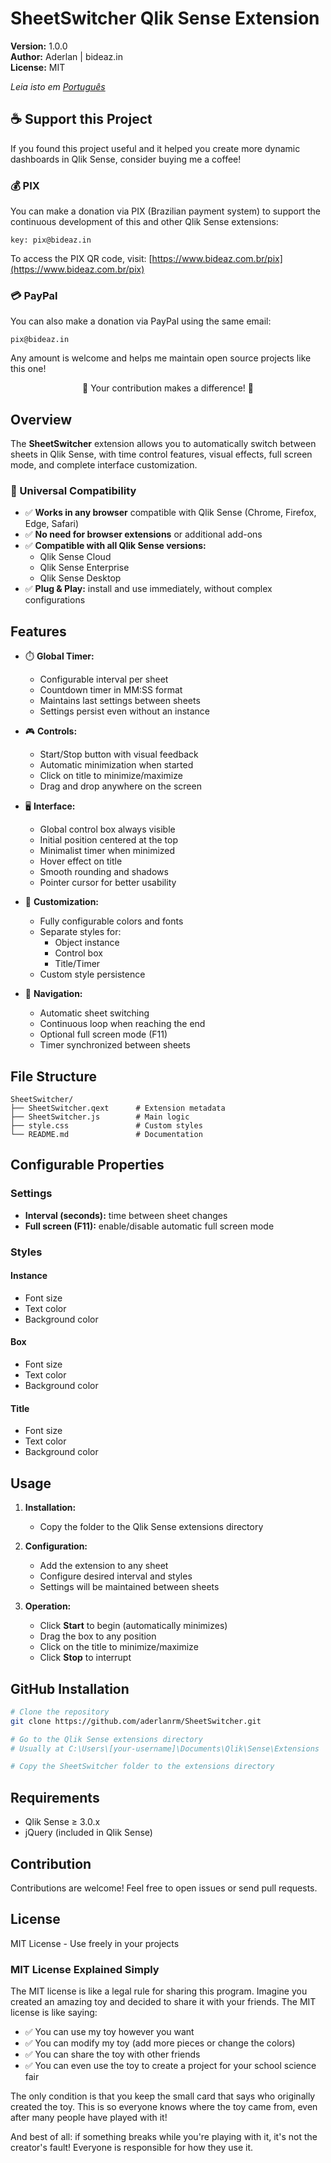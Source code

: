 # SheetSwitcher Qlik Sense Extension

**Version:** 1.0.0  
**Author:** Aderlan | bideaz.in  
**License:** MIT

*Leia isto em [Português](readme.md)*

## ☕ Support this Project

If you found this project useful and it helped you create more dynamic dashboards in Qlik Sense, consider buying me a coffee!

### 💰 PIX

You can make a donation via PIX (Brazilian payment system) to support the continuous development of this and other Qlik Sense extensions:

```
key: pix@bideaz.in
```

To access the PIX QR code, visit: [https://www.bideaz.com.br/pix](https://www.bideaz.com.br/pix)

### 💳 PayPal

You can also make a donation via PayPal using the same email:

```
pix@bideaz.in
```

Any amount is welcome and helps me maintain open source projects like this one!

<p align="center">
🙏 Your contribution makes a difference! 🙏
</p>

## Overview

The **SheetSwitcher** extension allows you to automatically switch between sheets in Qlik Sense, with time control features, visual effects, full screen mode, and complete interface customization.

### 💯 Universal Compatibility

- ✅ **Works in any browser** compatible with Qlik Sense (Chrome, Firefox, Edge, Safari)
- ✅ **No need for browser extensions** or additional add-ons
- ✅ **Compatible with all Qlik Sense versions:**
  - Qlik Sense Cloud
  - Qlik Sense Enterprise
  - Qlik Sense Desktop
- ✅ **Plug & Play:** install and use immediately, without complex configurations

## Features

- ⏱️ **Global Timer:**
  - Configurable interval per sheet
  - Countdown timer in MM:SS format
  - Maintains last settings between sheets
  - Settings persist even without an instance

- 🎮 **Controls:**
  - Start/Stop button with visual feedback
  - Automatic minimization when started
  - Click on title to minimize/maximize
  - Drag and drop anywhere on the screen

- 🖥️ **Interface:**
  - Global control box always visible
  - Initial position centered at the top
  - Minimalist timer when minimized
  - Hover effect on title
  - Smooth rounding and shadows
  - Pointer cursor for better usability

- 🎨 **Customization:**
  - Fully configurable colors and fonts
  - Separate styles for:
    - Object instance
    - Control box
    - Title/Timer
  - Custom style persistence

- 🔄 **Navigation:**
  - Automatic sheet switching
  - Continuous loop when reaching the end
  - Optional full screen mode (F11)
  - Timer synchronized between sheets

## File Structure

```
SheetSwitcher/
├── SheetSwitcher.qext      # Extension metadata
├── SheetSwitcher.js        # Main logic
├── style.css               # Custom styles
└── README.md               # Documentation
```

## Configurable Properties

### Settings
- **Interval (seconds):** time between sheet changes
- **Full screen (F11):** enable/disable automatic full screen mode

### Styles
#### Instance
- Font size
- Text color
- Background color

#### Box
- Font size
- Text color
- Background color

#### Title
- Font size
- Text color
- Background color

## Usage

1. **Installation:**
   - Copy the folder to the Qlik Sense extensions directory

2. **Configuration:**
   - Add the extension to any sheet
   - Configure desired interval and styles
   - Settings will be maintained between sheets

3. **Operation:**
   - Click **Start** to begin (automatically minimizes)
   - Drag the box to any position
   - Click on the title to minimize/maximize
   - Click **Stop** to interrupt

## GitHub Installation

```bash
# Clone the repository
git clone https://github.com/aderlanrm/SheetSwitcher.git

# Go to the Qlik Sense extensions directory
# Usually at C:\Users\[your-username]\Documents\Qlik\Sense\Extensions

# Copy the SheetSwitcher folder to the extensions directory
```

## Requirements

- Qlik Sense ≥ 3.0.x
- jQuery (included in Qlik Sense)

## Contribution

Contributions are welcome! Feel free to open issues or send pull requests.

## License

MIT License - Use freely in your projects

### MIT License Explained Simply

The MIT license is like a legal rule for sharing this program. Imagine you created an amazing toy and decided to share it with your friends. The MIT license is like saying:

- ✅ You can use my toy however you want
- ✅ You can modify my toy (add more pieces or change the colors)
- ✅ You can share the toy with other friends
- ✅ You can even use the toy to create a project for your school science fair

The only condition is that you keep the small card that says who originally created the toy. This is so everyone knows where the toy came from, even after many people have played with it!

And best of all: if something breaks while you're playing with it, it's not the creator's fault! Everyone is responsible for how they use it.